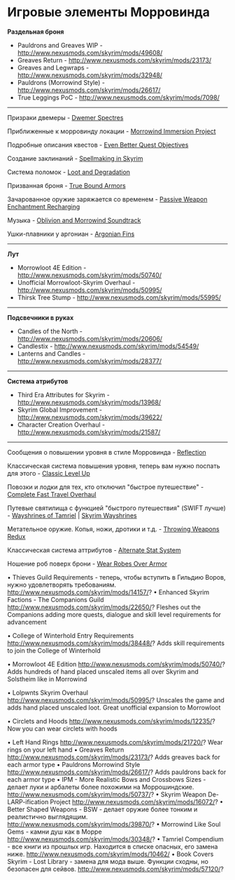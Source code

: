# Игровые элементы Морровинда

**Раздельная броня**

+ Pauldrons and Greaves WIP - http://www.nexusmods.com/skyrim/mods/49608/
+ Greaves Return - http://www.nexusmods.com/skyrim/mods/23173/
+ Greaves and Legwraps - http://www.nexusmods.com/skyrim/mods/32948/
+ Pauldrons (Morrowind Style) - http://www.nexusmods.com/skyrim/mods/26617/
+ True Leggings PoC - http://www.nexusmods.com/skyrim/mods/7098/

------

Призраки двемеры - [Dwemer Spectres](http://tesalliance.org/forums/index.php?/files/file/1434-dwemer-spectres/)

Приближенные к морровинду локации - [Morrowind Immersion Project](http://www.nexusmods.com/skyrim/mods/33927/)

Подробные описания квестов - [Even Better Quest Objectives](http://www.nexusmods.com/skyrim/mods/32695/)

Создание заклинаний - [Spellmaking in Skyrim](http://www.nexusmods.com/skyrim/mods/49032/)

Система поломок - [Loot and Degradation](http://www.nexusmods.com/skyrim/mods/55677/)

Призванная броня - [True Bound Armors](http://gamer-mods.ru/load/tes_v_skyrim/magija/true_bound_armors/9-1-0-1496)

Зачарованное оружие заряжается со временем - [Passive Weapon Enchantment Recharging](http://www.nexusmods.com/skyrim/mods/42356/)

Музыка - [Oblivion and Morrowind Soundtrack](http://www.nexusmods.com/skyrim/mods/30568/)

Ушки-плавники у аргониан - [Argonian Fins](http://www.nexusmods.com/skyrim/mods/55707/)

------

**Лут**

+ Morrowloot 4E Edition - http://www.nexusmods.com/skyrim/mods/50740/
+ Unofficial Morrowloot-Skyrim Overhaul - http://www.nexusmods.com/skyrim/mods/50995/
+ Thirsk Tree Stump - http://www.nexusmods.com/skyrim/mods/55995/

------

**Подсвечники в руках**

+ Candles of the North - http://www.nexusmods.com/skyrim/mods/20606/
+ Candlestix - http://www.nexusmods.com/skyrim/mods/54549/
+ Lanterns and Candles - http://www.nexusmods.com/skyrim/mods/28377/

------

**Система атрибутов**

+ Third Era Attributes for Skyrim - http://www.nexusmods.com/skyrim/mods/13968/
+ Skyrim Global Improvement - http://www.nexusmods.com/skyrim/mods/39622/
+ Character Creation Overhaul - http://www.nexusmods.com/skyrim/mods/21587/

------

Сообщения о повышении уровня в стиле Морровинда - [Reflection](http://www.nexusmods.com/skyrim/mods/25469/)

Классическая система повышения уровня, теперь вам нужно поспать для этого - [Classic Level Up](http://www.nexusmods.com/skyrim/mods/45293/)

Повозки и лодки для тех, кто отключил "быстрое путешествие" - [Complete Fast Travel Overhaul](http://www.nexusmods.com/skyrim/mods/68221/)

Путевые святилища с функцией "быстрого путешествия" (SWIFT лучше) - [Wayshrines of Tamriel](http://www.nexusmods.com/skyrim/mods/27572/) | [Skyrim Wayshrines](http://www.nexusmods.com/skyrim/mods/64201/)

Метательное оружие. Копья, ножи, дротики и т.д. - [Throwing Weapons Redux](http://www.nexusmods.com/skyrim/mods/36147/)

Классическая система аттрибутов - [Alternate Stat System](http://www.nexusmods.com/skyrim/mods/35795/)

Ношение роб поверх брони - [Wear Robes Over Armor](http://www.nexusmods.com/skyrim/mods/39591/)

• Thieves Guild Requirements - теперь, чтобы вступить в Гильдию Воров, нужно удовлетворять требованиям.
http://www.nexusmods.com/skyrim/mods/14157/?
• Enhanced Skyrim Factions - The Companions Guild
http://www.nexusmods.com/skyrim/mods/22650/? Fleshes out the Companions adding more quests, dialogue and skill level requirements for advancement
 
• College of Winterhold Entry Requirements
http://www.nexusmods.com/skyrim/mods/38448/? Adds skill requirements to join the College of Winterhold
 
• Morrowloot 4E Edition
http://www.nexusmods.com/skyrim/mods/50740/? Adds hundreds of hand placed unscaled items all over Skyrim and Solstheim like in Morrowind
 
• Lolpwnts Skyrim Overhaul
http://www.nexusmods.com/skyrim/mods/50995/? Unscales the game and adds hand placed unscaled loot. Great unofficial expansion to Morrowloot
 
• Circlets and Hoods
http://www.nexusmods.com/skyrim/mods/12235/? Now you can wear circlets with hoods
 
• Left Hand Rings
http://www.nexusmods.com/skyrim/mods/21720/? Wear rings on your left hand
• Greaves Return
http://www.nexusmods.com/skyrim/mods/23173/? Adds greaves back for each armor type
• Pauldrons Morrowind Style
http://www.nexusmods.com/skyrim/mods/26617/? Adds pauldrons back for each armor type
• IPM - More Realistic Bows and Crossbows Sizes - делает луки и арбалеты более похожими на Моррошиндские.
http://www.nexusmods.com/skyrim/mods/50737/?
• Skyrim Weapon De-LARP-ification Project
http://www.nexusmods.com/skyrim/mods/16072/?
• Better Shaped Weapons - BSW - делает оружие более тонким и реалистично выглядящим.
http://www.nexusmods.com/skyrim/mods/39870/?
• Morrowind Like Soul Gems - камни душ как в Морре
http://www.nexusmods.com/skyrim/mods/30348/?
• Tamriel Compendium - все книги из прошлых игр. Находится в списке опасных, его замена ниже.
http://www.nexusmods.com/skyrim/mods/10462/
• Book Covers Skyrim - Lost Library - замена для мода выше. Функции сходны, но безопасен для сейвов.
http://www.nexusmods.com/skyrim/mods/57120/?
